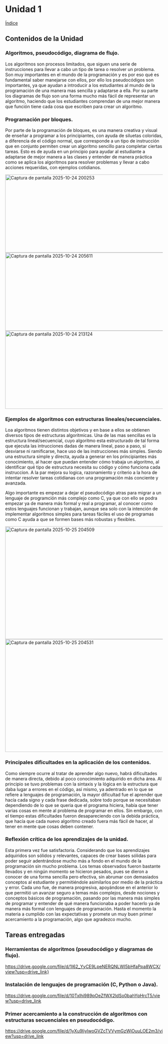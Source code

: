 # **Unidad 1**                                                                                            

[Índice](https://raw.githubusercontent.com/B3kk4r/Portafolio-digital-/main/Unidad1.md)


## Contenidos de la Unidad

### Algoritmos, pseudocódigo, diagrama de flujo.

Los algoritmos son procesos limitados, que siguen una serie de instrucciones para llevar a cabo un tipo de tarea o resolver un problema. Son muy importantes en el mundo de la programación y es por eso qué es fundamental saber manejarse con ellos, por ello los pseudocódigos son importantes, ya que ayudan a introducir a los estudiantes al mundo de la programación de una manera mas sencilla y adaptarse a ella. Por su parte los diagramas de flujo son una forma mucho más fácil de representar un algoritmo, haciendo que los estudiantes comprendan de una mejor manera que función tiene cada cosa que escriben para crear un algoritmo.

### Programación por bloques.

Por parte de la programación de bloques, es una manera creativa y visual de enseñar a programar a los principiantes, con ayuda de siluetas coloridas, a diferencia de el código normal, que corresponde a un tipo de instrucción que en conjunto permiten crear un algoritmo sencillo para completar ciertas tareas. Esto es de ayuda en un principio para ayudar al estudiante a adaptarse de mejor manera a las clases y entender de manera práctica como se aplica los algoritmos para resolver problemas y llevar a cabo acciones requeridas, con ejemplos cotidianos.

<img width="650" height="250" alt="Captura de pantalla 2025-10-24 200253" src="https://github.com/user-attachments/assets/66f8432a-af7e-4850-8b92-a4824135ac6e" />


<img width="650" height="250" alt="Captura de pantalla 2025-10-24 205611" src="https://github.com/user-attachments/assets/47cb7daa-f1f3-4107-8e75-137272be0ddd" />


<img width="650" height="250" alt="Captura de pantalla 2025-10-24 213124" src="https://github.com/user-attachments/assets/57ca88c9-35bc-42a8-ba70-b8360ccfb4d9" />

### Ejemplos de algoritmos con estructuras lineales/secuenciales.

Loa algoritmos tienen distintos objetivos y en base a ellos se obtienen diversos tipos de estructuras algoritmicas. Una de las mas sencillas es la estructura lineal/secuencial, cuyo algoritmo esta estructurado de tal forma que ejecuta las intrucciones dadas de manera lineal, paso a paso, si desviarse ni ramificarse, hace uso de las instrucciones más simples. Siendo una estructura simple y directa, ayuda a generar en los principiantes más conocimiento, al hacer que puedan entender cómo trabaja un algoritmo, al  identificar qué tipo de estructura necesita su código y cómo funciona cada instruccion. A la par mejora su logica, razonamiento y criterio a la hora de intentar resolver tareas cotidianas con una programación más conciente y avanzada. 

Algo importante es empezar a dejar el pseudocódigo atras para migrar a un lenguaje de programción más complejo como C, ya que con ello se podra empezar ya de manera más formal y real a programar, al conocer como estos lenguajes funcionan y trabajan, aunque sea solo con la intención de implementar algoritmos simples para tareas fáciles el uso de programas como C ayuda a que se formen bases más robustas y flexibles.

<img width="686" height="361" alt="Captura de pantalla 2025-10-25 204509" src="https://github.com/user-attachments/assets/ab5a40d2-e5eb-4ad3-9c7b-930ff38bed76" />

<img width="686" height="361" alt="Captura de pantalla 2025-10-25 204531" src="https://github.com/user-attachments/assets/7ffc2071-25ee-42a9-81bd-94e8551f51ae" />


### Principales dificultades en la aplicación de los contenidos.

Como siempre ocurre al tratar de aprender algo nuevo, habrá dificultades de manera directa, debido al poco conocimiento adquirido en dicha área. Al principio se tuvo problemas con la sintaxis y la lógica en la estructura que daba lugar a errores en el código, así mismo, ya adentrado en lo que se refiere a lenguajes de programación, la mayor dificultad fue el aprender que hacía cada signo y cada frase dedicada, sobre todo porque se necesitaban dependiendo de lo que se queria que el programa hiciera, había que tener varias cosas en mente al problema de programar en ellos. Sin embargo, con el tiempo estas dificultades fueron desapareciendo con la debida práctica, que hacía que cada nuevo algoritmo creado fuera más fácil de hacer, al tener en mente que cosas deben contener.

### Reflexión crítica de los aprendizajes de la unidad.

Esta primera vez fue satisfactoria. Considerando que los aprendizajes adquiridos son sólidos y relevantes, capaces de crear bases sólidas para poder seguir adentrándose mucho más a fondo en el mundo de la programación sin mucho problema. Los temas observados fueron bastante llevados y en ningún momento se hicieron pesados, pues se dieron a conocer de una forma sencilla pero efectiva, sin abrumar con demasiados conceptos al estudiante y permitiéndole asimilarlos por medio de la práctica y error. Cada uno fue, de manera progresiva, apoyándose en el anterior lo que permitió un avanzar seguro a temas más complejos, desde nociones y conceptos básicos de programación, pasando por las manera más simples de programar y entender de qué manera funcionaba a poder hacerlo ya de manera más formal con lenguajes de programación. Hasta el momento la materia a cumplido con las expectativas y promete un muy buen primer acercamiento a la programación, algo que agradezco mucho.

## Tareas entregadas 

### Herramientas de algoritmos (pseudocódigo y diagramas de flujo).
https://drive.google.com/file/d/1I62_YyCE9LpeNERQNLWI5bHfaPpa8WCX/view?usp=drive_link}

### Instalación de lenguajes de programación (C, Python o Java).
https://drive.google.com/file/d/10Txlhi989pOeZfWX2ldSo0bahYpHrcT5/view?usp=drive_link

### Primer acercamiento a la construcción de algoritmos con estructuras secuenciales en pseudocódigo.
https://drive.google.com/file/d/1yXu9liylwoGVZcTVVymGzWjOuuLOE2m3/view?usp=drive_link
